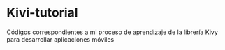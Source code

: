 # Kivi-tutorial
Códigos correspondientes a mi proceso de aprendizaje de la librería Kivy para desarrollar aplicaciones móviles
